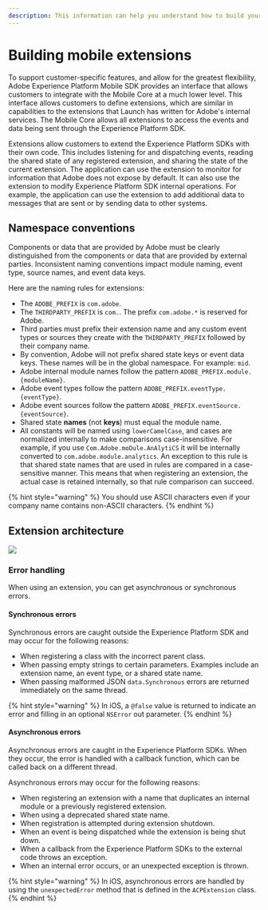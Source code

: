 ```yaml
---
description: This information can help you understand how to build your own extension.
---
```


# Building mobile extensions

To support customer-specific features, and allow for the greatest flexibility, Adobe Experience Platform Mobile SDK provides an interface that allows customers to integrate with the Mobile Core at a much lower level. This interface allows customers to define extensions, which are similar in capabilities to the extensions that Launch has written for Adobe's internal services. The Mobile Core allows all extensions to access the events and data being sent through the Experience Platform SDK.

Extensions allow customers to extend the Experience Platform SDKs with their own code. This includes listening for and dispatching events, reading the shared state of any registered extension, and sharing the state of the current extension. The application can use the extension to monitor for information that Adobe does not expose by default. It can also use the extension to modify Experience Platform SDK internal operations. For example, the application can use the extension to add additional data to messages that are sent or by sending data to other systems.

## Namespace conventions

Components or data that are provided by Adobe must be clearly distinguished from the components or data that are provided by external parties. Inconsistent naming conventions impact module naming, event type, source names, and event data keys.

Here are the naming rules for extensions:

* The `ADOBE_PREFIX` is `com.adobe`.
* The `THIRDPARTY_PREFIX` is `com.`. The prefix `com.adobe.*` is reserved for Adobe.
* Third parties must prefix their extension name and any custom event types or sources they create with the `THIRDPARTY_PREFIX` followed by their company name.
* By convention, Adobe will not prefix shared state keys or event data keys.  These names will be in the global namespace. For example: `mid`.
* Adobe internal module names follow the pattern `ADOBE_PREFIX.module.{moduleName}`. 
* Adobe event types follow the pattern `ADOBE_PREFIX.eventType.{eventType}`. 
* Adobe event sources follow the pattern `ADOBE_PREFIX.eventSource.{eventSource}`. 
* Shared state **names** \(not **keys**\) must equal the module name. 
* All constants will be named using `lowerCamelCase`, and cases are normalized internally to make comparisons case-insensitive.  For example, if you use `Com.Adobe.moDule.AnAlytiCS` it will be internally converted to `com.adobe.module.analytics`. An exception to this rule is that shared state names that are used in rules are compared in a case-sensitive manner. This means that when registering an extension, the actual case is retained internally, so that rule comparison can succeed.

{% hint style="warning" %}
You should use ASCII characters even if your company name contains non-ASCII characters.
{% endhint %}

## Extension architecture

![](../../.gitbook/assets/external-module-layer-cake.png)

### Error handling

When using an extension, you can get asynchronous or synchronous errors.

#### Synchronous errors

Synchronous errors are caught outside the Experience Platform SDK and may occur for the following reasons:

* When registering a class with the incorrect parent class.
* When passing empty strings to certain parameters. Examples include an extension name, an event type, or a shared state name.
* When passing malformed JSON `data.Synchronous` errors are returned immediately on the same thread. 

{% hint style="warning" %}
In iOS, a `@false` value is returned to indicate an error and filling in an optional `NSError` out parameter.
{% endhint %}

#### Asynchronous errors

Asynchronous errors are caught in the Experience Platform SDKs. When they occur, the error is handled with a callback function, which can be called back on a different thread.

Asynchronous errors may occur for the following reasons:

* When registering an extension with a name that duplicates an internal module or a previously registered extension.
* When using a deprecated shared state name.
* When registration is attempted during extension shutdown.
* When an event is being dispatched while the extension is being shut down.
* When a callback from the Experience Platform SDKs to the external code throws an exception.
* When an internal error occurs, or an unexpected exception is thrown.

{% hint style="warning" %}
In iOS, asynchronous errors are handled by using the `unexpectedError` method that is defined in the `ACPExtension` class.
{% endhint %}

